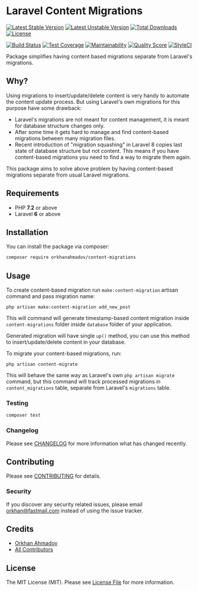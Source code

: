 # Laravel Content Migrations

[![Latest Stable Version](https://poser.pugx.org/orkhanahmadov/content-migrations/v/stable)](https://packagist.org/packages/orkhanahmadov/content-migrations)
[![Latest Unstable Version](https://poser.pugx.org/orkhanahmadov/content-migrations/v/unstable)](https://packagist.org/packages/orkhanahmadov/content-migrations)
[![Total Downloads](https://img.shields.io/packagist/dt/orkhanahmadov/content-migrations)](https://packagist.org/packages/orkhanahmadov/content-migrations)
[![License](https://img.shields.io/github/license/orkhanahmadov/content-migrations.svg)](https://github.com/orkhanahmadov/content-migrations/blob/master/LICENSE.md)

[![Build Status](https://img.shields.io/travis/orkhanahmadov/content-migrations.svg)](https://travis-ci.org/orkhanahmadov/content-migrations)
[![Test Coverage](https://api.codeclimate.com/v1/badges/5153c5e9c6ba6f6dff00/test_coverage)](https://codeclimate.com/github/orkhanahmadov/content-migrations/test_coverage)
[![Maintainability](https://api.codeclimate.com/v1/badges/5153c5e9c6ba6f6dff00/maintainability)](https://codeclimate.com/github/orkhanahmadov/content-migrations/maintainability)
[![Quality Score](https://img.shields.io/scrutinizer/g/orkhanahmadov/content-migrations.svg)](https://scrutinizer-ci.com/g/orkhanahmadov/content-migrations)
[![StyleCI](https://github.styleci.io/repos/297263051/shield?branch=master)](https://github.styleci.io/repos/297263051?branch=master)

Package simplifies having content based migrations separate from Laravel's migrations.

## Why?

Using migrations to insert/update/delete content is very handy to automate the content update process.
But using Laravel's own migrations for this purpose have some drawback:

* Laravel's migrations are not meant for content management, it is meant for database structure changes only.
* After some time it gets hard to manage and find content-based migrations between many migration files.
* Recent introduction of "migration squashing" in Laravel 8 copies last state of database structure but not content. This means if you have content-based migrations you need to find a way to migrate them again.

This package aims to solve above problem by having content-based migrations separate from usual Laravel migrations.

## Requirements

* PHP **7.2** or above
* Laravel **6** or above 

## Installation

You can install the package via composer:

```bash
composer require orkhanahmadov/content-migrations
```

## Usage

To create content-based migration run `make:content-migration` artisan command and pass migration name:

``` shell script
php artisan make:content-migration add_new_post
```

This will command will generate timestamp-based content migration inside `content-migrations` folder inside `database` folder of your application.

Generated migration will have single `up()` method, you can use this method to insert/update/delete content in your database.

To migrate your content-based migrations, run:

``` shell script
php artisan content-migrate
```

This will behave the same way as Laravel's own `php artisan migrate` command, but this command will track processed migrations in `content_migrations` table, separate from Laravel's `migrations` table. 

### Testing

``` bash
composer test
```

### Changelog

Please see [CHANGELOG](CHANGELOG.md) for more information what has changed recently.

## Contributing

Please see [CONTRIBUTING](CONTRIBUTING.md) for details.

### Security

If you discover any security related issues, please email orkhan@fastmail.com instead of using the issue tracker.

## Credits

- [Orkhan Ahmadov](https://github.com/orkhanahmadov)
- [All Contributors](../../contributors)

## License

The MIT License (MIT). Please see [License File](LICENSE.md) for more information.
